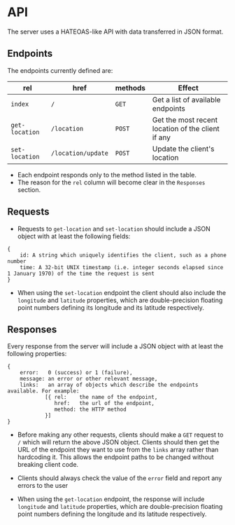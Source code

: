 # API

The server uses a HATEOAS-like API with data transferred in JSON format.

## Endpoints

The endpoints currently defined are:

rel            | href               | methods | Effect
-------------- | ------------------ | --------| --
`index`        | `/`                | `GET`   | Get a list of available endpoints
`get-location` | `/location`        | `POST`  | Get the most recent location of the client if any
`set-location` | `/location/update` | `POST`  | Update the client's location

 * Each endpoint responds only to the method listed in the table.
 * The reason for the `rel` column will become clear in the `Responses` section.

## Requests

 * Requests to `get-location` and `set-location` should include a JSON object with at least the following fields:

 ```
 {
     id: A string which uniquely identifies the client, such as a phone number
     time: A 32-bit UNIX timestamp (i.e. integer seconds elapsed since 1 January 1970) of the time the request is sent
 }
 ```

 * When using the `set-location` endpoint the client should also include the `longitude` and `latitude` properties, which are double-precision floating point numbers defining its longitude and its latitude respectively.

## Responses

Every response from the server will include a JSON object with at least the following properties:

```
{
    error:   0 (success) or 1 (failure),
    message: an error or other relevant message,
    links:   an array of objects which describe the endpoints available. For example:
            [{ rel:    the name of the endpoint,
               href:   the url of the endpoint,
               method: the HTTP method
            }]
}
```

 * Before making any other requests, clients should make a `GET` request to `/` which will return the above JSON object. Clients should then get the URL of the endpoint they want to use from the `links` array rather than hardcoding it. This allows the endpoint paths to be changed without breaking client code.

 * Clients should always check the value of the `error` field and report any errors to the user

 * When using the `get-location` endpoint, the response will include `longitude` and `latitude` properties, which are double-precision floating point numbers defining the longitude and its latitude respectively.
